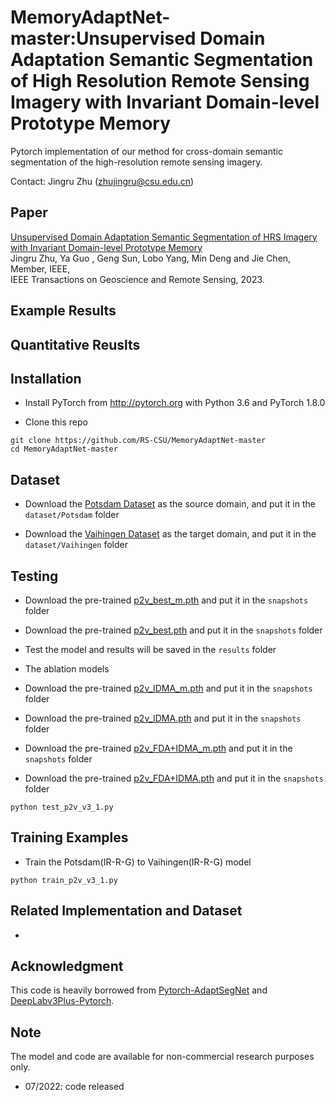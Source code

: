 # MemoryAdaptNet-master:Unsupervised Domain Adaptation Semantic Segmentation of High Resolution Remote Sensing Imagery with Invariant Domain-level Prototype Memory

Pytorch implementation of our method for cross-domain semantic segmentation of the high-resolution remote sensing imagery. 

Contact: Jingru Zhu (zhujingru@csu.edu.cn)

## Paper
[Unsupervised Domain Adaptation Semantic Segmentation of HRS Imagery with Invariant Domain-level Prototype Memory](https://ieeexplore.ieee.org/document/10038722) <br />
Jingru Zhu, Ya Guo , Geng Sun, Lobo Yang,  Min Deng and Jie Chen, Member, IEEE, <br />
IEEE Transactions on Geoscience and Remote Sensing, 2023.


## Example Results


## Quantitative Reuslts


## Installation
* Install PyTorch from http://pytorch.org with Python 3.6 and PyTorch 1.8.0

* Clone this repo
```
git clone https://github.com/RS-CSU/MemoryAdaptNet-master
cd MemoryAdaptNet-master
```
## Dataset
* Download the [Potsdam Dataset](https://www.isprs.org/education/benchmarks/UrbanSemLab/2d-sem-label-potsdam.aspx/) as the source domain, and put it in the `dataset/Potsdam` folder

* Download the [Vaihingen Dataset](https://www.isprs.org/education/benchmarks/UrbanSemLab/2d-sem-label-vaihingen.aspx/) as the target domain, and put it in the `dataset/Vaihingen` folder

## Testing
* Download the pre-trained [p2v_best_m.pth](https://pan.baidu.com/s/1ijuk4vzy8RIjNt2h55K5zA?pwd=nvjo) and put it in the `snapshots` folder
* Download the pre-trained [p2v_best.pth](https://pan.baidu.com/s/1ijuk4vzy8RIjNt2h55K5zA?pwd=nvjo) and put it in the `snapshots` folder

* Test the model and results will be saved in the `results` folder

* The ablation models
* Download the pre-trained [p2v_IDMA_m.pth](https://pan.baidu.com/s/1ijuk4vzy8RIjNt2h55K5zA?pwd=nvjo) and put it in the `snapshots` folder
* Download the pre-trained [p2v_IDMA.pth](https://pan.baidu.com/s/1ijuk4vzy8RIjNt2h55K5zA?pwd=nvjo) and put it in the `snapshots` folder
* Download the pre-trained [p2v_FDA+IDMA_m.pth](https://pan.baidu.com/s/1ijuk4vzy8RIjNt2h55K5zA?pwd=nvjo) and put it in the `snapshots` folder
* Download the pre-trained [p2v_FDA+IDMA.pth](https://pan.baidu.com/s/1ijuk4vzy8RIjNt2h55K5zA?pwd=nvjo) and put it in the `snapshots` folder
```
python test_p2v_v3_1.py
```

## Training Examples
* Train the Potsdam(IR-R-G) to Vaihingen(IR-R-G) model

```
python train_p2v_v3_1.py
```

## Related Implementation and Dataset
* 

## Acknowledgment
This code is heavily borrowed from [Pytorch-AdaptSegNet](https://github.com/wasidennis/AdaptSegNet) and [DeepLabv3Plus-Pytorch](https://github.com/VainF/DeepLabV3Plus-Pytorch).

## Note
The model and code are available for non-commercial research purposes only.

* 07/2022: code released




